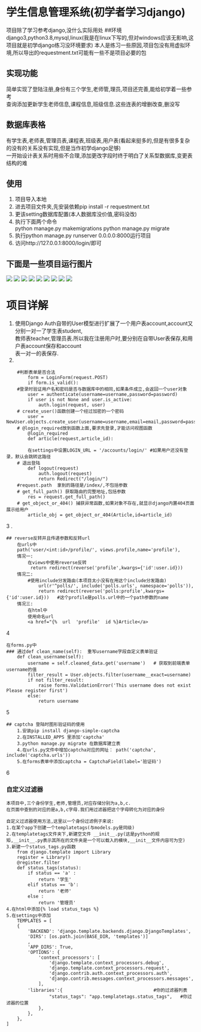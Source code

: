 # 学生信息管理系统(初学者学习django)
项目除了学习参考django,没什么实际用处
##环境 
django3,python3.8,mysql,linux(我是在linux下写的,但对windows应该无影响,这项目就是初学django练习没环境要求)
本人是练习一些原因,项目包没有用虚拟环境,所以导出的requestment.txt可能有一些不是项目必要的包
## 实现功能
简单实现了登陆注册,身份有三个学生,老师管,理员,项目还完善,能给初学着一些参考   
查询添加更新学生老师信息,课程信息,班级信息.这些连表的增删改查,删没写
## 数据库表格
有学生表,老师表,管理员表,课程表,班级表,用户表(看起来挺多的,但是有很多复杂的没有的关系没有实现,但是当作初学django足够)   
一开始设计表关系时用些不合理,添加更改字段时终于明白了关系型数据库,变更表结构的难
## 使用
1. 项目导入本地  
2. 进去项目文件夹,先安装依赖pip install -r requestment.txt   
3. 更该setting数据库配置(本人数据库没价值,密码没改)  
4. 执行下面两个命令  
    python manage.py makemigrations
    python manage.py migrate
5. 执行python manage.py runserver 0.0.0.0:8000运行项目  
6. 访问http://127.0.0.1:8000/login/即可
## 下面是一些项目运行图片
![](https://github.com/liuhuatong77/image/blob/master/1.png?raw=true)
![](https://github.com/liuhuatong77/image/blob/master/2.png?raw=true)
![](https://github.com/liuhuatong77/image/blob/master/3.png?raw=true)
![](https://github.com/liuhuatong77/image/blob/master/4.png?raw=true)
![](https://github.com/liuhuatong77/image/blob/master/5.png?raw=true)
![](https://github.com/liuhuatong77/image/blob/master/6.png?raw=true)
![](https://github.com/liuhuatong77/image/blob/master/7.png?raw=true)
![](https://github.com/liuhuatong77/image/blob/master/8.png?raw=true)
![](https://github.com/liuhuatong77/image/blob/master/9.png?raw=true)
# 项目详解
1. 使用Django Auth自带的User模型进行扩展了一个用户表account,account又分别一对一了学生表student,  
教师表teacher,管理员表.所以我在注册用户时,要分别在自带User表保存,和用户表account保存和account  
表一对一的表保存. 
2. 
```
    #判断表单是否合法
        form = LoginForm(request.POST)
        if form.is_valid(): 
    #登录时验证用户名和密码是否与数据库中的相同,如果条件成立,会返回一个user对象
        user = authenticate(username=username,password=password)
        if user is not None and user.is_active:
            auth.login(request, user)
    # create_user()函数创建一个经过加密的一个密码
        user = NewUser.objects.create_user(username=username,email=email,password=password1)
    # @login_required放到函数上面,要求先登录,才能访问视图函数
        @login_required
        def article(request,article_id):

        在settings中设置LOGIN_URL = '/accounts/login/' #如果用户还没有登录，默认会跳转这路径
    # 退出登陆
        def logout(request)
            auth.logout(request)
            return Redirect("/login/")
    #request.path  拿到的路径是/index/,不包括参数
    # get_full_path() 获取路由的完整地址,包括参数
        res = request.get_full_path()
    # get_object_or_404() 捕获异常函数,如果对象不存在,就显示django内置404页面展示给用户
        article_obj = get_object_or_404(Article,id=article_id)
```
3 .     
```
## reverse反转并且传递参数和反转url
    在urls中
    path('user/<int:id>/profile/', views.profile,name='profile'),
    情况一:
        在views中使用reverse反转
         return redirect(reverse('profile',kwargs={'id':user.id}))
    情况二:
        #使用include分发路由(本项目太小没有在用这个include分发路由)
            url(r'^polls/', include('polls.urls', namespace='polls')),
            return redirect(reverse('polls:profile',kwargs={'id':user.id}))   #这个profile是polls.url中的一个path参数的name
    情况三:
        在html中
        使用命名url
        <a href="{%  url  'profile'  id %}Article</a>
```
4
```
在forms.py中
### 通过def clean_name(self):  重写username字段自定义表单验证
    def clean_username(self):
        username = self.cleaned_data.get('username')   # 获取到前端表单username的值
        filter_result = User.objects.filter(username__exact=username)
        if not filter_result:
            raise forms.ValidationError('This username does not exist Please register first')
        else:
            return username

```
5
```
## captcha 登陆时图形验证码的使用
    1.安装pip install django-simple-captcha
    2.在INSTALLED_APPS 里添加'captcha'
    3.python manage.py migrate 在数据库建立表
    4.在urls.py文件中增加captcha对应的网址： path('captcha', include('captcha.urls'))
    5.在forms表单中添加captcha = CaptchaField(label='验证码')
```
6
### 自定义过滤器
    本项目中,三个身份学生,老师,管理员,对应存储分别为a,b,c.
    在页面中查到的对应的是a,b,c字母.我们用过滤器把这个字母转化为对应的身份
    
    自定义过滤器使用方法,这里以一个身份过滤例子来说:
    1.在某个app下创建一个templatetags(与models.py是同级)
    2.在templatetags文件夹下,新建空文件 __init__.py(这是python的规矩,__init__.py表示其所在的文件夹是一个可以载入的模块,__init__文件内容可为空)
    3.新建一个status_tags.py函数
        from django.template import Library
        register = Library()
        @register.filter
        def status_tags(status):
            if status == 'a' :
                return '学生'
            elif status == 'b':
                return '老师'
            else :
                return '管理员'
    4.在html中添加{% load status_tags %}
    5.在settings中添加
        TEMPLATES = [
        {
            'BACKEND': 'django.template.backends.django.DjangoTemplates',
            'DIRS': [os.path.join(BASE_DIR, 'templates')]
            ,
            'APP_DIRS': True,
            'OPTIONS': {
                'context_processors': [
                    'django.template.context_processors.debug',
                    'django.template.context_processors.request',
                    'django.contrib.auth.context_processors.auth',
                    'django.contrib.messages.context_processors.messages',
                ],
            'libraries':{                                  #你的过滤器列表
                    "status_tags": "app.templatetags.status_tags",   #你过滤器的位置
                },
            },
        },
    ]
